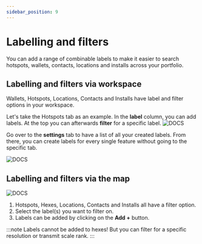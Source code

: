 ```yaml
---
sidebar_position: 9
---
```


# Labelling and filters

You can add a range of combinable labels to make it easier to search hotspots, wallets, contacts, locations and installs across your portfolio.

## Labelling and filters via workspace

Wallets, Hotspots, Locations, Contacts and Installs have label and filter options in your workspace.

Let's take the Hotspots tab as an example. In the **label** column, you can add labels. At the top you can afterwards **filter** for a specific label.
![DOCS](/img/advanced/workspace-labelling.png)

Go over to the **settings** tab to have a list of all your created labels. From there, you can create labels for every single feature without going to the specific tab.

![DOCS](/img/advanced/workspace-labelling-settings.png)

## Labelling and filters via the map

![DOCS](/img/advanced/map-labelling.png)

1. Hotspots, Hexes, Locations, Contacts and Installs all have a filter option.
2. Select the label(s) you want to filter on.
3. Labels can be added by clicking on the **Add +** button.

:::note
Labels cannot be added to hexes! But you can filter for a specific resolution or transmit scale rank.
:::
